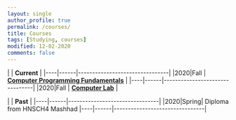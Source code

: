 ```yaml
---
layout: single
author_profile: true
permalink: /courses/
title: Courses
tags: [Studying, courses]
modified: 12-02-2020
comments: false
---
```



|           | **Current**                    |
|----|------|--------------------------------|
|2020|Fall  | **<a href="">Computer Programming Fundamentals</a>**         |
|----|------|--------------------------------|
|2020|Fall  | **<a href="">Computer Lab</a>** |


|           | **Past**                       |
|----|------|--------------------------------|
|2020|Spring| Diploma from HNSCH4 Mashhad 
|----|------|--------------------------------|

